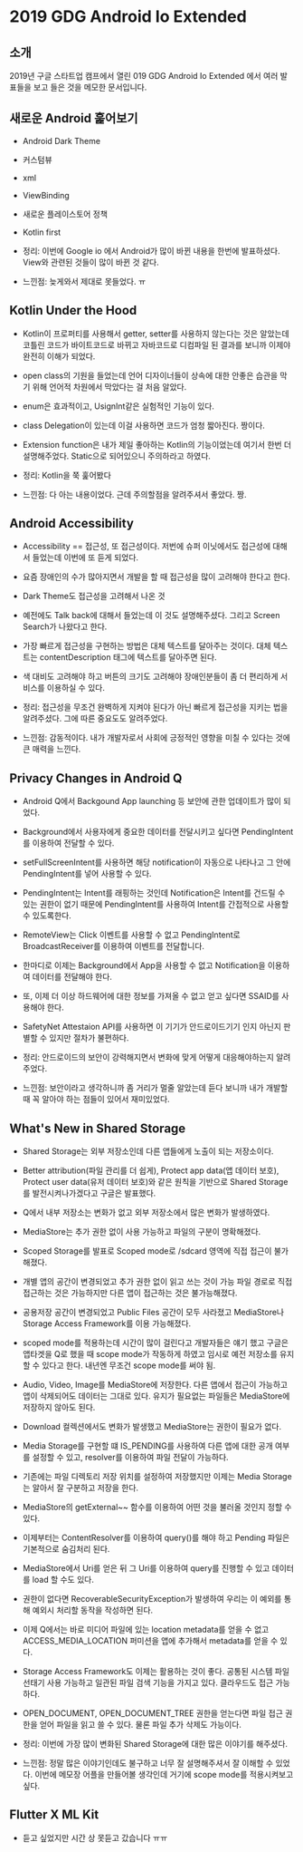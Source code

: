 # 2019 GDG Android Io Extended

## 소개
2019년 구글 스타트업 캠프에서 열린 019 GDG Android Io Extended 에서 여러 발표들을 보고 들은 것을 메모한 문서입니다.

## 새로운 Android 훑어보기
* Android Dark Theme

* 커스텀뷰

* xml

* ViewBinding

* 새로운 플레이스토어 정책

* Kotlin first


* 정리: 이번에 Google io 에서 Android가 많이 바뀐 내용을 한번에 발표하셨다. View와 관련된 것들이 많이 바뀐 것 같다.
* 느낀점: 늦게와서 제대로 못들었다. ㅠ 


## Kotlin Under the Hood
* Kotlin이 프로퍼티를 사용해서 getter, setter를 사용하지 않는다는 것은 알았는데 코틀린 코드가 바이트코드로 바뀌고 자바코드로 디컴파일 된 결과를 보니까 이제야 완전히 이해가 되었다.

* open class의 기원을 들었는데 언어 디자이너들이 상속에 대한 안좋은 습관을 막기 위해 언어적 차원에서 막았다는 걸 처음 알았다.

* enum은 효과적이고, UsignInt같은 실험적인 기능이 있다.

* class Delegation이 있는데 이걸 사용하면 코드가 엄청 짧아진다. 짱이다.

* Extension function은 내가 제일 좋아하는 Kotlin의 기능이었는데 여기서 한번 더 설명해주었다. Static으로 되어있으니 주의하라고 하였다.


* 정리: Kotlin을 쭉 훑어봤다
* 느낀점: 다 아는 내용이었다. 근데 주의할점을 알려주셔서 좋았다. 짱. 

## Android Accessibility
* Accessibility == 접근성, 또 접근성이다. 저번에 슈퍼 이닛에서도 접근성에 대해서 들었는데 이번에 또 듣게 되었다.

* 요즘 장애인의 수가 많아지면서 개발을 할 때 접근성을 많이 고려해야 한다고 한다.

* Dark Theme도 접근성을 고려해서 나온 것

* 예전에도 Talk back에 대해서 들었는데 이 것도 설명해주셨다. 그리고 Screen Search가 나왔다고 한다.

* 가장 빠르게 접근성을 구현하는 방법은 대체 텍스트를 달아주는 것이다. 대체 텍스트는 contentDescription 태그에 텍스트를 달아주면 된다.

* 색 대비도 고려해야 하고 버튼의 크기도 고려해야 장애인분들이 좀 더 편리하게 서비스를 이용하실 수 있다.

* 정리: 접근성을 무조건 완벽하게 지켜야 된다가 아닌 빠르게 접근성을 지키는 법을 알려주셨다. 그에 따른 중요도도 알려주었다.
* 느낀점: 감동적이다. 내가 개발자로서 사회에 긍정적인 영향을 미칠 수 있다는 것에 큰 매력을 느낀다.

## Privacy Changes in Android Q
* Android Q에서 Backgound App launching 등 보안에 관한 업데이트가 많이 되었다.

* Background에서 사용자에게 중요한 데이터를 전달시키고 싶다면 PendingIntent를 이용하여 전달할 수 있다.

* setFullScreenIntent를 사용하면 해당 notification이 자동으로 나타나고 그 안에 PendingIntent를 넣어 사용할 수 있다.

* PendingIntent는 Intent를 래핑하는 것인데 Notification은 Intent를 건드릴 수 있는 권한이 없기 때문에 PendingIntent를 사용하여 Intent를 간접적으로 사용할 수 있도록한다.

* RemoteView는 Click 이벤트를 사용할 수 없고 PendingIntent로 BroadcastReceiver를 이용하여 이벤트를 전달합니다.

* 한마디로 이제는 Background에서 App을 사용할 수 없고 Notification을 이용하여 데이터를 전달해야 한다.

* 또, 이제 더 이상 하드웨어에 대한 정보를 가져올 수 없고 얻고 싶다면 SSAID를 사용해야 한다.

* SafetyNet Attestaion API를 사용하면 이 기기가 안드로이드기기 인지 아닌지 판별할 수 있지만 절차가 불편하다.


* 정리: 안드로이드의 보안이 강력해지면서 변화에 맞게 어떻게 대응해야하는지 알려주었다.
* 느낀점: 보안이라고 생각하니까 좀 거리가 멀줄 알았는데 듣다 보니까 내가 개발할 때 꼭 알아야 하는 점들이 있어서 재미있었다.

## What's New in Shared Storage
* Shared Storage는 외부 저장소인데 다른 앱들에게 노출이 되는 저장소이다.

* Better attribution(파일 관리를 더 쉽게), Protect app data(앱 데이터 보호), Protect user data(유저 데이터 보호)와 같은 원칙을 기반으로 Shared Storage를 발전시켜나가겠다고 구글은 발표했다.

* Q에서 내부 저장소는 변화가 없고 외부 저장소에서 많은 변화가 발생하였다.

* MediaStore는 추가 권한 없이 사용 가능하고 파일의 구분이 명확해졌다.

* Scoped Storage를 발표로 Scoped mode로 /sdcard 영역에 직접 접근이 불가해졌다. 

* 개별 앱의 공간이 변경되었고 추가 권한 없이 읽고 쓰는 것이 가능 파일 경로로 직접 접근하는 것은 가능하지만 다른 앱이 접근하는 것은 불가능해졌다.

* 공용저장 공간이 변경되었고 Public Files 공간이 모두 사라졌고 MediaStore나 Storage Access Framework를 이용 가능해졌다.

* scoped mode를 적용하는데 시간이 많이 걸린다고 개발자들은 얘기 했고 구글은 앱타겟을 Q로 했을 때 scope mode가 작동하게 하였고 임시로 예전 저장소를 유지할 수 있다고 한다. 내년엔 무조건 scope mode를 써야 됨.

* Audio, Video, Image를 MediaStore에 저장한다. 다른 앱에서 접근이 가능하고 앱이 삭제되어도 데이터는 그대로 있다. 유지가 필요없는 파일들은 MediaStore에 저장하지 않아도 된다.

* Download 컬렉션에서도 변화가 발생했고 MediaStore는 권한이 필요가 없다.

* Media Storage를 구현할 떄 IS_PENDING를 사용하여 다른 앱에 대한 공개 여부를 설정할 수 있고, resolver를 이용하여 파일 전달이 가능하다.

* 기존에는 파일 디렉토리 저장 위치를 설정하여 저장했지만 이제는 Media Storage는 알아서 잘 구분하고 저장을 한다.

* MediaStore의 getExternal~~ 함수를 이용하여 어떤 것을 불러올 것인지 정할 수 있다.

* 이제부터는 ContentResolver를 이용하여 query()를 해야 하고 Pending 파일은 기본적으로 숨김처리 된다.

* MediaStore에서 Uri를 얻은 뒤 그 Uri를 이용하여 query를 진행할 수 있고 데이터를 load 할 수도 있다.

* 권한이 없다면 RecoverableSecurityException가 발생하여 우리는 이 예외를 통해 예외시 처리할 동작을 작성하면 된다.

* 이제 Q에서는 바로 미디어 파일에 있는 location metadata를 얻을 수 없고 ACCESS_MEDIA_LOCATION 퍼미션을 앱에 추가해서 metadata를 얻을 수 있다.

* Storage Access Framework도 이제는 활용하는 것이 좋다. 공통된 시스템 파일 선태기 사용 가능하고 일관된 파일 검색 기능을 가지고 있다. 클라우드도 접근 가능하다.

* OPEN_DOCUMENT, OPEN_DOCUMENT_TREE 권한을 얻는다면 파일 접근 권한을 얻어 파일을 읽고 쓸 수 있다. 물론 파일 추가 삭제도 가능이다.


* 정리: 이번에 가장 많이 변화된 Shared Storage에 대한 많은 이야기를 해주셨다.
* 느낀점: 정말 많은 이야기인데도 불구하고 너무 잘 설명해주셔서 잘 이해할 수 있었다. 이번에 메모장 어플을 만들어볼 생각인데 거기에 scope mode를 적용시켜보고 싶다.

## Flutter X ML Kit
* 듣고 싶었지만 시간 상 못듣고 갔습니다 ㅠㅠ